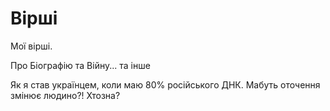 # Вірші
Мої вірші.

Про Біографію та Війну... та інше

Як я став українцем, коли маю 80% російського ДНК. 
Мабуть оточення змінює людино?! Хтозна?
